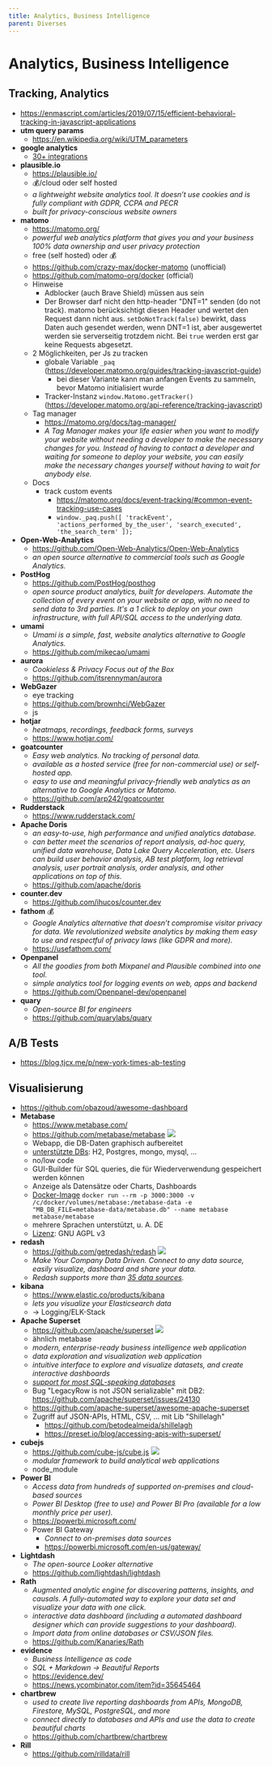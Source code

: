 ```yaml
---
title: Analytics, Business Intelligence
parent: Diverses
---
```


# Analytics, Business Intelligence

## Tracking, Analytics
- <https://enmascript.com/articles/2019/07/15/efficient-behavioral-tracking-in-javascript-applications>
- **utm query params**
  - https://en.wikipedia.org/wiki/UTM_parameters
- **google analytics**
  - [30+ integrations](https://opentelemetry.io/registry/)
- **plausible.io**
  - <https://plausible.io/>
  - 💰/cloud oder self hosted
  - *a lightweight website analytics tool. It doesn’t use cookies and is fully compliant with GDPR, CCPA and PECR*
  - *built for privacy-conscious website owners*
- **matomo**
  - <https://matomo.org/>
  - *powerful web analytics platform that gives you and your business 100% data ownership and user privacy protection*
  - free (self hosted) oder 💰
  - <https://github.com/crazy-max/docker-matomo> (unofficial)
  - <https://github.com/matomo-org/docker> (official)
  - Hinweise
    - Adblocker (auch Brave Shield) müssen aus sein
    - Der Browser darf nicht den http-header "DNT=1" senden (do not track). matomo berücksichtigt diesen Header und wertet den Request dann nicht aus. `setDoNotTrack(false)` bewirkt, dass Daten auch gesendet werden, wenn DNT=1 ist, aber ausgewertet werden sie serverseitig trotzdem nicht. Bei `true` werden erst gar keine Requests abgesetzt.
  - 2 Möglichkeiten, per Js zu tracken
    - globale Variable `_paq` (<https://developer.matomo.org/guides/tracking-javascript-guide>)
      - bei dieser Variante kann man anfangen Events zu sammeln, bevor Matomo initialisiert wurde
    - Tracker-Instanz `window.Matomo.getTracker()` (<https://developer.matomo.org/api-reference/tracking-javascript>)
  - Tag manager
    - <https://matomo.org/docs/tag-manager/>
    - *A Tag Manager makes your life easier when you want to modify your website without needing a developer to make the necessary changes for you. Instead of having to contact a developer and waiting for someone to deploy your website, you can easily make the necessary changes yourself without having to wait for anybody else.*
  - Docs
    - track custom events
      - <https://matomo.org/docs/event-tracking/#common-event-tracking-use-cases>
      - `window._paq.push([ 'trackEvent', 'actions_performed_by_the_user', 'search_executed', 'the_search_term' ]);`
- **Open-Web-Analytics**
  - <https://github.com/Open-Web-Analytics/Open-Web-Analytics>
  - *an open source alternative to commercial tools such as Google Analytics.*
- **PostHog**
  - <https://github.com/PostHog/posthog>
  - *open source product analytics, built for developers. Automate the collection of every event on your website or app, with no need to send data to 3rd parties. It's a 1 click to deploy on your own infrastructure, with full API/SQL access to the underlying data.*
- **umami**
  - *Umami is a simple, fast, website analytics alternative to Google Analytics.*
  - <https://github.com/mikecao/umami>
- **aurora**
  - *Cookieless & Privacy Focus out of the Box*
  - <https://github.com/itsrennyman/aurora>
- **WebGazer**
  - eye tracking
  - <https://github.com/brownhci/WebGazer>
  - js
- **hotjar**
  - *heatmaps, recordings, feedback forms, surveys*
  - <https://www.hotjar.com/>
- **goatcounter**
  - *Easy web analytics. No tracking of personal data.*
  - *available as a hosted service (free for non-commercial use) or self-hosted app.*
  - *easy to use and meaningful privacy-friendly web analytics as an alternative to Google Analytics or Matomo.*
  - <https://github.com/arp242/goatcounter>
- **Rudderstack**
  - <https://www.rudderstack.com/> 
- **Apache Doris**
  - *an easy-to-use, high performance and unified analytics database.*
  - *can better meet the scenarios of report analysis, ad-hoc query, unified data warehouse, Data Lake Query Acceleration, etc. Users can build user behavior analysis, AB test platform, log retrieval analysis, user portrait analysis, order analysis, and other applications on top of this.*
  - <https://github.com/apache/doris> 
- **counter.dev**
  - <https://github.com/ihucos/counter.dev>
- **fathom** 💰
  - *Google Analytics alternative that doesn’t compromise visitor privacy for data. We revolutionized website analytics by making them easy to use and respectful of privacy laws (like GDPR and more).* 
  - <https://usefathom.com/>
- **Openpanel**
  - *All the goodies from both Mixpanel and Plausible combined into one tool.*
  - *simple analytics tool for logging events on web, apps and backend*
  - <https://github.com/Openpanel-dev/openpanel>
- **quary**
  - *Open-source BI for engineers* 
  - <https://github.com/quarylabs/quary> 


## A/B Tests
- <https://blog.tjcx.me/p/new-york-times-ab-testing>


## Visualisierung
- <https://github.com/obazoud/awesome-dashboard>
- **Metabase**
  - <https://www.metabase.com/>
  - <https://github.com/metabase/metabase> <img loading="lazy" src="https://img.shields.io/github/stars/metabase/metabase?style=flat-square"/>
  - Webapp, die DB-Daten graphisch aufbereitet
  - [unterstützte DBs](https://github.com/metabase/metabase/blob/master/docs/faq/setup/which-databases-does-metabase-support.md): H2, Postgres, mongo, mysql, ...
  - no/low code
  - GUI-Builder für SQL queries, die für Wiederverwendung gespeichert werden können
  - Anzeige als Datensätze oder Charts, Dashboards
  - [Docker-Image](https://www.metabase.com/docs/latest/operations-guide/running-metabase-on-docker.html) `docker run --rm -p 3000:3000 -v /c/docker/volumes/metabase:/metabase-data -e "MB_DB_FILE=metabase-data/metabase.db" --name metabase metabase/metabase`
  - mehrere Sprachen unterstützt, u. A. DE
  - [Lizenz](https://www.metabase.com/license/): GNU AGPL v3
- **redash**
  - <https://github.com/getredash/redash> <img loading="lazy" src="https://img.shields.io/github/stars/getredash/redash?style=flat-square"/>
  - *Make Your Company Data Driven. Connect to any data source, easily visualize, dashboard and share your data.*
  - *Redash supports more than [35 data sources](https://redash.io/help/data-sources/supported-data-sources).*
- **kibana**
  - <https://www.elastic.co/products/kibana>
  - *lets you visualize your Elasticsearch data*
  - → Logging/ELK-Stack
- **Apache Superset**
  - <https://github.com/apache/superset> <img loading="lazy" src="https://img.shields.io/github/stars/apache/superset?style=flat-square"/>
  - ähnlich metabase
  - *modern, enterprise-ready business intelligence web application*
  - *data exploration and visualization web application*
  - *intuitive interface to explore and visualize datasets, and create interactive dashboards*
  - [*support for most SQL-speaking databases*](https://superset.incubator.apache.org/#databases)
  - Bug "LegacyRow is not JSON serializable" mit DB2: <https://github.com/apache/superset/issues/24130>
  - <https://github.com/apache-superset/awesome-apache-superset>
  - Zugriff auf JSON-APIs, HTML, CSV, ... mit Lib "Shillelagh"
    - <https://github.com/betodealmeida/shillelagh>
    - <https://preset.io/blog/accessing-apis-with-superset/> 
- **cubejs**
  - <https://github.com/cube-js/cube.js> <img loading="lazy" src="https://img.shields.io/github/stars/cube-js/cube.js?style=flat-square"/>
  - *modular framework to build analytical web applications*
  - node_module
- **Power BI**
  - *Access data from hundreds of supported on-premises and cloud-based sources*
  - *Power BI Desktop (free to use) and Power BI Pro (available for a low monthly price per user).*
  - <https://powerbi.microsoft.com/>
  - Power BI Gateway
    - *Connect to on-premises data sources* 
    - <https://powerbi.microsoft.com/en-us/gateway/>
- **Lightdash**
  - *The open-source Looker alternative* 
  - <https://github.com/lightdash/lightdash> 
- **Rath**
  - *Augmented analytic engine for discovering patterns, insights, and causals. A fully-automated way to explore your data set and visualize your data with one click.*
  - *interactive data dashboard (including a automated dashboard designer which can provide suggestions to your dashboard).*
  - *Import data from online databases or CSV/JSON files.*
  - <https://github.com/Kanaries/Rath>
- **evidence**
  - *Business Intelligence as code*
  - *SQL + Markdown → Beautiful Reports*
  - <https://evidence.dev/>
  - <https://news.ycombinator.com/item?id=35645464>
- **chartbrew**
   - *used to create live reporting dashboards from APIs, MongoDB, Firestore, MySQL, PostgreSQL, and more*
  - *connect directly to databases and APIs and use the data to create beautiful charts*
  - <https://github.com/chartbrew/chartbrew>
- **Rill**
  - <https://github.com/rilldata/rill> 
